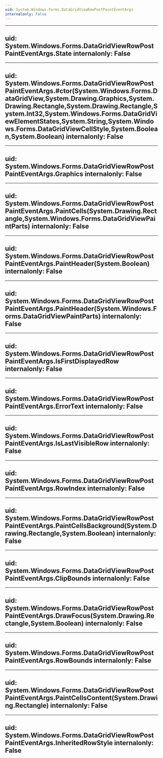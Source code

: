 ```yaml
---
uid: System.Windows.Forms.DataGridViewRowPostPaintEventArgs
internalonly: False
---
```


---
uid: System.Windows.Forms.DataGridViewRowPostPaintEventArgs.State
internalonly: False
---

---
uid: System.Windows.Forms.DataGridViewRowPostPaintEventArgs.#ctor(System.Windows.Forms.DataGridView,System.Drawing.Graphics,System.Drawing.Rectangle,System.Drawing.Rectangle,System.Int32,System.Windows.Forms.DataGridViewElementStates,System.String,System.Windows.Forms.DataGridViewCellStyle,System.Boolean,System.Boolean)
internalonly: False
---

---
uid: System.Windows.Forms.DataGridViewRowPostPaintEventArgs.Graphics
internalonly: False
---

---
uid: System.Windows.Forms.DataGridViewRowPostPaintEventArgs.PaintCells(System.Drawing.Rectangle,System.Windows.Forms.DataGridViewPaintParts)
internalonly: False
---

---
uid: System.Windows.Forms.DataGridViewRowPostPaintEventArgs.PaintHeader(System.Boolean)
internalonly: False
---

---
uid: System.Windows.Forms.DataGridViewRowPostPaintEventArgs.PaintHeader(System.Windows.Forms.DataGridViewPaintParts)
internalonly: False
---

---
uid: System.Windows.Forms.DataGridViewRowPostPaintEventArgs.IsFirstDisplayedRow
internalonly: False
---

---
uid: System.Windows.Forms.DataGridViewRowPostPaintEventArgs.ErrorText
internalonly: False
---

---
uid: System.Windows.Forms.DataGridViewRowPostPaintEventArgs.IsLastVisibleRow
internalonly: False
---

---
uid: System.Windows.Forms.DataGridViewRowPostPaintEventArgs.RowIndex
internalonly: False
---

---
uid: System.Windows.Forms.DataGridViewRowPostPaintEventArgs.PaintCellsBackground(System.Drawing.Rectangle,System.Boolean)
internalonly: False
---

---
uid: System.Windows.Forms.DataGridViewRowPostPaintEventArgs.ClipBounds
internalonly: False
---

---
uid: System.Windows.Forms.DataGridViewRowPostPaintEventArgs.DrawFocus(System.Drawing.Rectangle,System.Boolean)
internalonly: False
---

---
uid: System.Windows.Forms.DataGridViewRowPostPaintEventArgs.RowBounds
internalonly: False
---

---
uid: System.Windows.Forms.DataGridViewRowPostPaintEventArgs.PaintCellsContent(System.Drawing.Rectangle)
internalonly: False
---

---
uid: System.Windows.Forms.DataGridViewRowPostPaintEventArgs.InheritedRowStyle
internalonly: False
---
